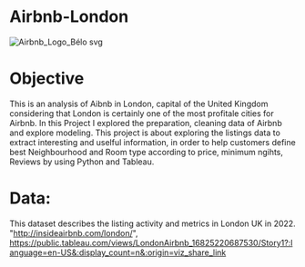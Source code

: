 # Airbnb-London
![Airbnb_Logo_Bélo svg](https://user-images.githubusercontent.com/127680412/234599319-0c59cb8e-5589-477e-9d9a-3cdd9dd1de46.png)

# Objective
This is an analysis of Aibnb in London, capital of the United Kingdom considering that London is certainly one of the most profitale cities for Airbnb. In this Project I explored the preparation, cleaning data of Airbnb and explore modeling. This project is about exploring the listings data to extract interesting and uselful information, in order to help customers define best Neighbourhood and Room type according to price, minimum ngihts, Reviews by using Python and Tableau.

# Data:
This dataset describes the listing activity and metrics in London UK in 2022. "http://insideairbnb.com/london/", https://public.tableau.com/views/LondonAirbnb_16825220687530/Story1?:language=en-US&:display_count=n&:origin=viz_share_link
